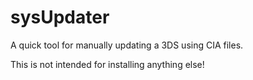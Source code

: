 sysUpdater
=======

A quick tool for manually updating a 3DS using CIA files.

This is not intended for installing anything else!
